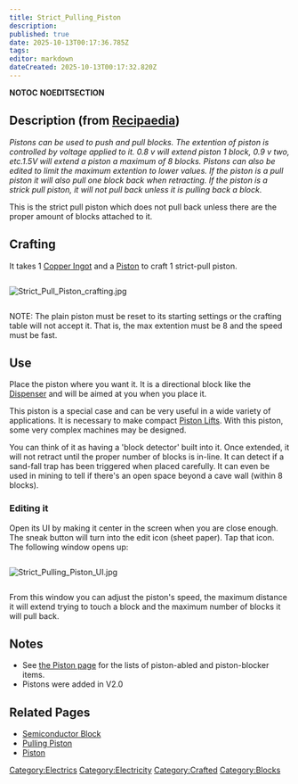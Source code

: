```yaml
---
title: Strict_Pulling_Piston
description: 
published: true
date: 2025-10-13T00:17:36.785Z
tags: 
editor: markdown
dateCreated: 2025-10-13T00:17:32.820Z
---
```


__NOTOC__ __NOEDITSECTION__

## Description (from [Recipaedia](.. "wikilink"))

*Pistons can be used to push and pull blocks. The extention of piston is
controlled by voltage applied to it. 0.8 v will extend piston 1 block,
0.9 v two, etc.1.5V will extend a piston a maximum of 8 blocks. Pistons
can also be edited to limit the maximum extention to lower values. If
the piston is a pull piston it will also pull one block back when
retracting. If the piston is a strick pull piston, it will not pull back
unless it is pulling back a block.*

This is the strict pull piston which does not pull back unless there are
the proper amount of blocks attached to it.

## Crafting

It takes 1 [Copper Ingot](../Items/Copper_Ingot.md "wikilink") and a
[Piston](Piston.md "wikilink") to craft 1 strict-pull piston.

<div style="overflow:hidden">

![Strict_Pull_Piston_crafting.jpg](Strict_Pull_Piston_crafting.jpg
"Strict_Pull_Piston_crafting.jpg")

</div>

NOTE: The plain piston must be reset to its starting settings or the
crafting table will not accept it. That is, the max extention must be 8
and the speed must be fast.

## Use

Place the piston where you want it. It is a directional block like the
[Dispenser](../Items/Dispenser.md "wikilink") and will be aimed at you when you
place it.

This piston is a special case and can be very useful in a wide variety
of applications. It is necessary to make compact [Piston
Lifts](../../Guides/Piston_Lifts.md "wikilink"). With this piston, some very complex
machines may be designed.

You can think of it as having a 'block detector' built into it. Once
extended, it will not retract until the proper number of blocks is
in-line. It can detect if a sand-fall trap has been triggered when
placed carefully. It can even be used in mining to tell if there's an
open space beyond a cave wall (within 8 blocks).

### Editing it

Open its UI by making it center in the screen when you are close enough.
The sneak button will turn into the edit icon (sheet paper). Tap that
icon. The following window opens up:

<div style="overflow:hidden">

![Strict_Pulling_Piston_UI.jpg](Strict_Pulling_Piston_UI.jpg
"Strict_Pulling_Piston_UI.jpg")

</div>

From this window you can adjust the piston's speed, the maximum distance
it will extend trying to touch a block and the maximum number of blocks
it will pull back.

## Notes

  - See [the Piston page](Piston.md#Moveable_Items_Lists "wikilink") for
    the lists of piston-abled and piston-blocker items.
  - Pistons were added in V2.0

## Related Pages

  - [Semiconductor Block](../Construction/Semiconductor_Block.md "wikilink")
  - [Pulling Piston](Pulling_Piston.md "wikilink")
  - [Piston](Piston.md "wikilink")

[Category:Electrics](Category:Electrics "wikilink")
[Category:Electricity](Category:Electricity "wikilink")
[Category:Crafted](Category:Crafted "wikilink")
[Category:Blocks](Category:Blocks "wikilink")